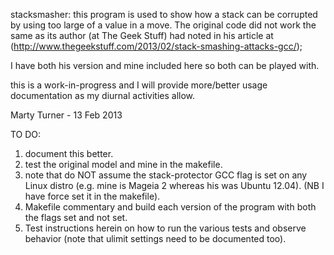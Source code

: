 
stacksmasher: this program is used to show how a stack can be corrupted by using too
large of a value in a move. The original code did not work the same as its author 
(at The Geek Stuff) had noted in his article at
(http://www.thegeekstuff.com/2013/02/stack-smashing-attacks-gcc/);

I have both his version and mine included here so both can be played with.

this is a work-in-progress and I will provide more/better usage documentation as my
diurnal activities allow.

Marty Turner - 13 Feb 2013


TO DO:

1. document this better.
2. test the original model and mine in the makefile.
3. note that do NOT assume the stack-protector GCC flag is set on any Linux distro 
   (e.g. mine is Mageia 2 whereas his was Ubuntu 12.04). (NB I have force set it in
   the makefile).
4. Makefile commentary and build each version of the program with both the flags
   set and not set.
5. Test instructions herein on how to run the various tests and observe behavior 
   (note that ulimit settings need to be documented too).


